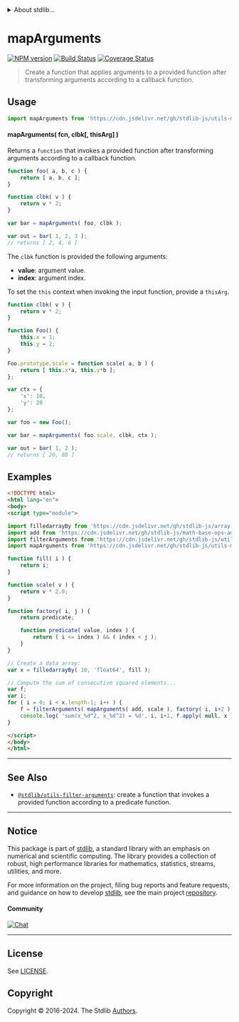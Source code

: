 <!--

@license Apache-2.0

Copyright (c) 2021 The Stdlib Authors.

Licensed under the Apache License, Version 2.0 (the "License");
you may not use this file except in compliance with the License.
You may obtain a copy of the License at

   http://www.apache.org/licenses/LICENSE-2.0

Unless required by applicable law or agreed to in writing, software
distributed under the License is distributed on an "AS IS" BASIS,
WITHOUT WARRANTIES OR CONDITIONS OF ANY KIND, either express or implied.
See the License for the specific language governing permissions and
limitations under the License.

-->


<details>
  <summary>
    About stdlib...
  </summary>
  <p>We believe in a future in which the web is a preferred environment for numerical computation. To help realize this future, we've built stdlib. stdlib is a standard library, with an emphasis on numerical and scientific computation, written in JavaScript (and C) for execution in browsers and in Node.js.</p>
  <p>The library is fully decomposable, being architected in such a way that you can swap out and mix and match APIs and functionality to cater to your exact preferences and use cases.</p>
  <p>When you use stdlib, you can be absolutely certain that you are using the most thorough, rigorous, well-written, studied, documented, tested, measured, and high-quality code out there.</p>
  <p>To join us in bringing numerical computing to the web, get started by checking us out on <a href="https://github.com/stdlib-js/stdlib">GitHub</a>, and please consider <a href="https://opencollective.com/stdlib">financially supporting stdlib</a>. We greatly appreciate your continued support!</p>
</details>

# mapArguments

[![NPM version][npm-image]][npm-url] [![Build Status][test-image]][test-url] [![Coverage Status][coverage-image]][coverage-url] <!-- [![dependencies][dependencies-image]][dependencies-url] -->

> Create a function that applies arguments to a provided function after transforming arguments according to a callback function.

<!-- Section to include introductory text. Make sure to keep an empty line after the intro `section` element and another before the `/section` close. -->

<section class="intro">

</section>

<!-- /.intro -->

<!-- Package usage documentation. -->



<section class="usage">

## Usage

```javascript
import mapArguments from 'https://cdn.jsdelivr.net/gh/stdlib-js/utils-map-arguments@esm/index.mjs';
```

#### mapArguments( fcn, clbk\[, thisArg] )

Returns a `function` that invokes a provided function after transforming arguments according to a callback function.

```javascript
function foo( a, b, c ) {
    return [ a, b, c ];
}

function clbk( v ) {
    return v * 2;
}

var bar = mapArguments( foo, clbk );

var out = bar( 1, 2, 3 );
// returns [ 2, 4, 6 ]
```

The `clbk` function is provided the following arguments:

-   **value**: argument value.
-   **index**: argument index.

To set the `this` context when invoking the input function, provide a `thisArg`.

<!-- eslint-disable no-restricted-syntax -->

```javascript
function clbk( v ) {
    return v * 2;
}

function Foo() {
    this.x = 1;
    this.y = 2;
}

Foo.prototype.scale = function scale( a, b ) {
    return [ this.x*a, this.y*b ];
};

var ctx = {
    'x': 10,
    'y': 20
};

var foo = new Foo();

var bar = mapArguments( foo.scale, clbk, ctx );

var out = bar( 1, 2 );
// returns [ 20, 80 ]
```

</section>

<!-- /.usage -->

<!-- Package usage notes. Make sure to keep an empty line after the `section` element and another before the `/section` close. -->

<section class="notes">

</section>

<!-- /.notes -->

<!-- Package usage examples. -->

<section class="examples">

## Examples

<!-- eslint no-undef: "error" -->

```html
<!DOCTYPE html>
<html lang="en">
<body>
<script type="module">

import filledarrayBy from 'https://cdn.jsdelivr.net/gh/stdlib-js/array-filled-by@esm/index.mjs';
import add from 'https://cdn.jsdelivr.net/gh/stdlib-js/math-base-ops-add@esm/index.mjs';
import filterArguments from 'https://cdn.jsdelivr.net/gh/stdlib-js/utils-filter-arguments@esm/index.mjs';
import mapArguments from 'https://cdn.jsdelivr.net/gh/stdlib-js/utils-map-arguments@esm/index.mjs';

function fill( i ) {
    return i;
}

function scale( v ) {
    return v * 2.0;
}

function factory( i, j ) {
    return predicate;

    function predicate( value, index ) {
        return ( i <= index ) && ( index < j );
    }
}

// Create a data array:
var x = filledarrayBy( 10, 'float64', fill );

// Compute the sum of consecutive squared elements...
var f;
var i;
for ( i = 0; i < x.length-1; i++ ) {
    f = filterArguments( mapArguments( add, scale ), factory( i, i+2 ) );
    console.log( 'sum(x_%d^2, x_%d^2) = %d', i, i+1, f.apply( null, x ) );
}

</script>
</body>
</html>
```

</section>

<!-- /.examples -->

<!-- Section to include cited references. If references are included, add a horizontal rule *before* the section. Make sure to keep an empty line after the `section` element and another before the `/section` close. -->

<section class="references">

</section>

<!-- /.references -->

<!-- Section for related `stdlib` packages. Do not manually edit this section, as it is automatically populated. -->

<section class="related">

* * *

## See Also

-   <span class="package-name">[`@stdlib/utils-filter-arguments`][@stdlib/utils/filter-arguments]</span><span class="delimiter">: </span><span class="description">create a function that invokes a provided function according to a predicate function.</span>

</section>

<!-- /.related -->

<!-- Section for all links. Make sure to keep an empty line after the `section` element and another before the `/section` close. -->


<section class="main-repo" >

* * *

## Notice

This package is part of [stdlib][stdlib], a standard library with an emphasis on numerical and scientific computing. The library provides a collection of robust, high performance libraries for mathematics, statistics, streams, utilities, and more.

For more information on the project, filing bug reports and feature requests, and guidance on how to develop [stdlib][stdlib], see the main project [repository][stdlib].

#### Community

[![Chat][chat-image]][chat-url]

---

## License

See [LICENSE][stdlib-license].


## Copyright

Copyright &copy; 2016-2024. The Stdlib [Authors][stdlib-authors].

</section>

<!-- /.stdlib -->

<!-- Section for all links. Make sure to keep an empty line after the `section` element and another before the `/section` close. -->

<section class="links">

[npm-image]: http://img.shields.io/npm/v/@stdlib/utils-map-arguments.svg
[npm-url]: https://npmjs.org/package/@stdlib/utils-map-arguments

[test-image]: https://github.com/stdlib-js/utils-map-arguments/actions/workflows/test.yml/badge.svg?branch=v0.2.2
[test-url]: https://github.com/stdlib-js/utils-map-arguments/actions/workflows/test.yml?query=branch:v0.2.2

[coverage-image]: https://img.shields.io/codecov/c/github/stdlib-js/utils-map-arguments/main.svg
[coverage-url]: https://codecov.io/github/stdlib-js/utils-map-arguments?branch=main

<!--

[dependencies-image]: https://img.shields.io/david/stdlib-js/utils-map-arguments.svg
[dependencies-url]: https://david-dm.org/stdlib-js/utils-map-arguments/main

-->

[chat-image]: https://img.shields.io/gitter/room/stdlib-js/stdlib.svg
[chat-url]: https://app.gitter.im/#/room/#stdlib-js_stdlib:gitter.im

[stdlib]: https://github.com/stdlib-js/stdlib

[stdlib-authors]: https://github.com/stdlib-js/stdlib/graphs/contributors

[umd]: https://github.com/umdjs/umd
[es-module]: https://developer.mozilla.org/en-US/docs/Web/JavaScript/Guide/Modules

[deno-url]: https://github.com/stdlib-js/utils-map-arguments/tree/deno
[deno-readme]: https://github.com/stdlib-js/utils-map-arguments/blob/deno/README.md
[umd-url]: https://github.com/stdlib-js/utils-map-arguments/tree/umd
[umd-readme]: https://github.com/stdlib-js/utils-map-arguments/blob/umd/README.md
[esm-url]: https://github.com/stdlib-js/utils-map-arguments/tree/esm
[esm-readme]: https://github.com/stdlib-js/utils-map-arguments/blob/esm/README.md
[branches-url]: https://github.com/stdlib-js/utils-map-arguments/blob/main/branches.md

[stdlib-license]: https://raw.githubusercontent.com/stdlib-js/utils-map-arguments/main/LICENSE

<!-- <related-links> -->

[@stdlib/utils/filter-arguments]: https://github.com/stdlib-js/utils-filter-arguments/tree/esm

<!-- </related-links> -->

</section>

<!-- /.links -->
